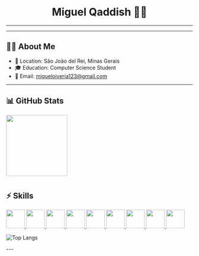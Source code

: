 <h1 align="center"> Miguel Qaddish 🧑‍💻 </h1>

---

---

## 👨‍💻 About Me  
- 📍 Location: São João del Rei, Minas Gerais  
- 🎓 Education: Computer Science Student  
- 📧 Email: [migueloiveria123@gmail.com](mailto:migueloiveria123@gmail.com)  

---

## 📊 GitHub Stats  

<p align="left">
  <img src="https://github-readme-stats.vercel.app/api?username=Qaddish&show_icons=true&theme=radical" height="165"/>
  <h1> </h1>


## ⚡ Skills  

<p align="left">
  <a href="https://developer.mozilla.org/docs/Web/HTML" target="_blank">
    <img src="https://cdn.jsdelivr.net/gh/devicons/devicon/icons/html5/html5-original.svg" width="50"/>
  </a>
  <a href="https://developer.mozilla.org/docs/Web/CSS" target="_blank">
    <img src="https://cdn.jsdelivr.net/gh/devicons/devicon/icons/css3/css3-original.svg" width="50"/>
  </a>
  <a href="https://developer.mozilla.org/docs/Web/JavaScript" target="_blank">
    <img src="https://cdn.jsdelivr.net/gh/devicons/devicon/icons/javascript/javascript-original.svg" width="50"/>
  </a>
  <a href="https://www.typescriptlang.org/" target="_blank">
    <img src="https://cdn.jsdelivr.net/gh/devicons/devicon/icons/typescript/typescript-original.svg" width="50"/>
  </a>
  <a href="https://www.mysql.com/" target="_blank">
    <img src="https://cdn.jsdelivr.net/gh/devicons/devicon/icons/mysql/mysql-original.svg" width="50"/>
  </a>
  <a href="https://isocpp.org/" target="_blank">
    <img src="https://cdn.jsdelivr.net/gh/devicons/devicon/icons/c/c-original.svg" width="50"/>
  </a>
  <a href="https://www.python.org/" target="_blank">
    <img src="https://cdn.jsdelivr.net/gh/devicons/devicon/icons/python/python-original.svg" width="50"/>
  </a>
  <a href="https://www.php.net/" target="_blank">
    <img src="https://cdn.jsdelivr.net/gh/devicons/devicon/icons/php/php-original.svg" width="50"/>
  </a>
  <a href="https://soliditylang.org/" target="_blank">
  <img src="https://cdn.jsdelivr.net/gh/devicons/devicon/icons/solidity/solidity-original.svg" width="50"/>
</a>

</p>



![Top Langs](https://github-readme-stats.vercel.app/api/top-langs/?username=Qaddish&layout=compact&theme=radical)

</p>
---
